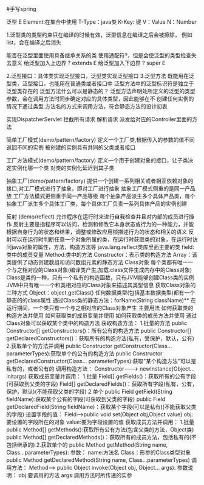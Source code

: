 #手写spring

泛型 E Element:在集合中使用 T-Type：java类 K-Key: 键 V：Value N：Number

1.泛型类的类型约束只在编译的时候有效，泛型信息在编译之后会被擦除，
例如list<Stirng>，<string>会在编译之后消失

  能否在泛型里面使用具备继承关系的类
    使用通配符?，但是会使泛型的类型检查失去意义
    给泛型加入上边界 ? extends E
    给泛型加入下边界 ? super E

2.泛型接口：具体类实现泛型接口，泛型类实现泛型接口
3.泛型方法
    既能用在泛型类，泛型接口，也能用在普通类或者接口中
    泛型方法中的泛型标识符是独立于泛型类存在的
    泛型方法什么可以是静态的？
        泛型方法声明处所定义的泛型的类型参数，会在调用方法时同步确定对应的具体类型，因此能够在不
        创建任何实例的情况下通过类型.方法名的方式来调用方法，符合静态方法的设计初衷
        
        
实现DispatcherServlet
    拦截所有请求
    解析请求
    派发给对应的Controller里面的方法
    
简单工厂模式(demo/pattern/factory)
    定义一个工厂类,根据传入的参数的值不同返回不同的实例
    被创建的实例具有共同的父类或者接口
    
工厂方法模式(demo/pattern/factory)
   定义一个用于创建对象的接口，让子类决定实例化哪一个类
        对类的实例化延迟到其子类
        
抽象工厂(demo/pattern/factory)
    提供一个创建一系列相关或者相互依赖对象的接口,对工厂模式进行了抽象，即对工厂进行抽象
        抽象工厂模式侧重的是同一产品族
        工厂方法模式更侧重于同一产品等级
        每个抽象产品派生多个具体产品类，每个抽象工厂派生多个具体工厂类，每个具体工厂负责一系列具体产品的实例创建
        
反射 (demo/reflect)
    允许程序在运行时来进行自我检查并且对内部的成员进行操作
    反射主要是指程序可以访问，检测和修改它本身状态或行为的一种能力，并能根据自身行为的状态和结果，调整或修改应用锁描述行为的状态和相关的语义
    反射可以在运行时判断任意一个对象所属的类，在运行时获取类的对象，在运行时访问java对象的属性，方法，构造方法等
    java.lang.reflect类库里面主要的类
        field:类中的成员变量
        Method:类中的方法
        Constructor：表示类的构造方法
        Array：该类提供了动态创建数组和访问数组元素的静态方法
    Class对象
        每个类都有唯一一个与之相对应的Class对象(编译类产生,加载.class文件生成内存中的Class对象)
        Class是类的一种，只有一个私有的构造函数，只有JVM能够创建Class类的实例
        JVM中只有唯一一个和类相对应的Class对象来描述其类型信息
    获取Class对象的三种方式
        Object：object.getClass()
        任何数据类型(包括基本数据类型)都有一个静态的的class属性
        通过Class类的静态方法：forName(String className)**
        在运行期间，一个类只有一个与之相对应的Class对象产生
    主要用法
        如何获取类的构造方法并使用
        如何获取类的成员变量并使用
        如何获取类的成员方法并使用
    通过Class对象可以获取某个类中的构造方法
    获取构造方法：
        1.批量的方法
            public Constructor[] getConstructors()：所有公有的构造方法
            public Constructor[] getDeclaredConstructors()：获取所有的构造方法(私有，受保护，默认，公有)
        2.获取单个的方法并调用
            public Constructor getConstructor(Class... parameterTypes):获取单个的公有的构造方法
            public Constructor getDeclaredConstructor(Class... parameterTypes):获取"某个构造方法"可以是私有的，或者公有的
            调用构造方法：
            Constructor---> newInstance(Object... initargs)
    获取成员变量并调用：
        1.批量
            Field[] getFields()：获取所有的公有字段(可获取到父类的字段)
            Field[] getDeclaredFields()：获取所有字段(私有，公有，保护，默认)(不能获取父类的字段)
        2.单个
            public Field getField(String fieldName):获取某个公有的字段(可获取到父类的字段)
            public Field getDeclaredField(String fieldName)：获取某个字段(可以是私有)(不能获取父类的字段)
        设置字段的值：
            Field-->public void set(Object obj,Object value)
                obj:要设置的字段所在的对象
                value:要为字段设置的值
    获取成员方法并调用：
        1.批量
            public Method[] getMethods():获取所有公有方法(包含父类的方法，Object类)
            public Method[] getDeclaredMethods()：获取所有的成员方法，包括私有的(不包括继承的)
        2.获取单个的
            public Method getMethod(String name, Class<?>...parameterTypes):
                    参数：
                        name:方法名
                        Class：形参的Class类型对象
            public Method getDeclaredMethod(String name, Class<?>...parameterTypes)
        调用方法：
            Method--> public Object invoke(Object obj, Object... args):
                    参数说明：
                        obj:要调用的方法
                        args:调用方法时所传递的实参
            